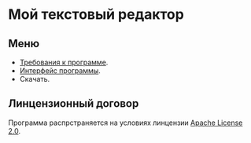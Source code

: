 # Мой текстовый редактор

## Меню

- [Требования к программе](/sipponPages/a/a.md).
- [Интерфейс программы](/sipponPages/a/).
- Скачать.

## Линцензионный договор

Программа распрстраняется на условиях линцензии [Apache License 2.0](https://www.apache.org/licenses/LICENSE-2.0.txt).
